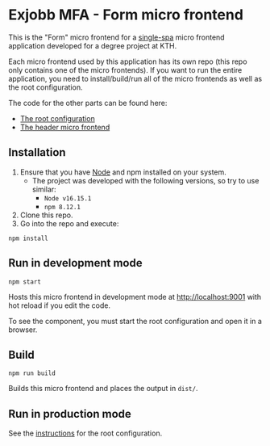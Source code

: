 # Exjobb MFA - Form micro frontend
This is the "Form" micro frontend for a [single-spa](https://single-spa.js.org/) micro frontend application developed for a degree project at KTH.

Each micro frontend used by this application has its own repo (this repo only contains one of the micro frontends). If you want to run the entire application, you need to install/build/run all of the micro frontends as well as the root configuration.

The code for the other parts can be found here:
- [The root configuration](https://github.com/majate/exjobb-mfa-root)
- [The header micro frontend](https://github.com/majate/exjobb-mfa-header)

## Installation
1. Ensure that you have [Node](https://nodejs.org/en/) and npm installed on your system.
    - The project was developed with the following versions, so try to use similar:
        - `Node v16.15.1`
        - `npm 8.12.1`
2. Clone this repo.
3. Go into the repo and execute:
```
npm install
```

## Run in development mode
```
npm start
```
Hosts this micro frontend in development mode at [http://localhost:9001](http://localhost:9001) with hot reload if you edit the code.

To see the component, you must start the root configuration and open it in a browser.

## Build
```
npm run build
```
Builds this micro frontend and places the output in `dist/`.

## Run in production mode
See the [instructions](https://github.com/majate/exjobb-mfa-root) for the root configuration.
